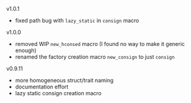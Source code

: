 v1.0.1

- fixed path bug with `lazy_static` in `consign` macro

v1.0.0

- removed WIP `new_hconsed` macro (I found no way to make it generic enough)
- renamed the factory creation macro `new_consign` to just `consign`

v0.9.11

- more homogeneous struct/trait naming
- documentation effort
- lazy static consign creation macro